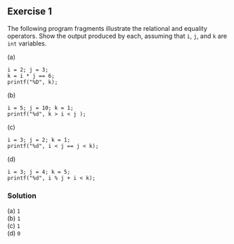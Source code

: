 ## Exercise 1
The following program fragments illustrate the relational and equality operators. Show the output produced by each, assuming that `i`, `j`, and `k` are `int` variables.

(a)
```
i = 2; j = 3;
k = i * j == 6;
printf("%D", k);
```

(b)
```
i = 5; j = 10; k = 1;
printf("%d", k > i < j );
```

(c)
```
i = 3; j = 2; k = 1;
printf("%d", i < j == j < k);
```

(d)
```
i = 3; j = 4; k = 5;
printf("%d", i % j + i < k);
```

### Solution
(a) `1`</br>
(b) `1`</br>
(c) `1`</br>
(d) `0`